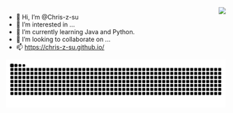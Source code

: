 <img align="right" src="https://github-readme-stats.vercel.app/api?username=Chris-z-su&show_icons=true&icon_color=CE1D2D&text_color=718096&bg_color=ffffff&hide_title=true" />

- 👋 Hi, I’m @Chris-z-su
- 👀 I’m interested in ...
- 🌱 I’m currently learning Java and Python.
- 💞️ I’m looking to collaborate on ...
- 📫 https://chris-z-su.github.io/

<!--
![](https://raw.githubusercontent.com/Chris-z-su/Chris-z-su/main/assets/github-contribution-grid-snake.svg)
-->

<picture>
  <source media="(prefers-color-scheme: dark)" srcset="https://raw.githubusercontent.com/Chris-z-su/Chris-z-su/output/github-contribution-grid-snake-dark.svg">
  <source media="(prefers-color-scheme: light)" srcset="https://raw.githubusercontent.com/Chris-z-su/Chris-z-su/output/github-contribution-grid-snake.svg">
  <img alt="github contribution grid snake animation" src="https://raw.githubusercontent.com/Chris-z-su/Chris-z-su/output/github-contribution-grid-snake.svg">
</picture>

<!--
Chris-z-su/Chris-z-su is a ✨ special ✨ repository because its `README.md` (this file) appears on your GitHub profile.
You can click the Preview link to take a look at your changes.
-->

<!-- ![Chris-z-su's github stats](https://github-readme-stats.vercel.app/api/top-langs/?username=Chris-z-su&layout=compact) -->

<!-- <p align="center"> 
  Visitor count<br>
  <img src="https://profile-counter.glitch.me/sagar-viradiya/count.svg" />
</p> -->
